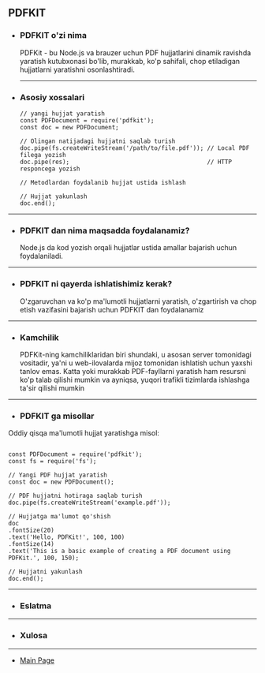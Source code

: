 ## PDFKIT

- ### **PDFKIT** o'zi nima

  PDFKit - bu Node.js va brauzer uchun PDF hujjatlarini dinamik ravishda yaratish kutubxonasi bo'lib, murakkab, ko'p sahifali, chop etiladigan hujjatlarni yaratishni osonlashtiradi.
  <hr>

- ### Asosiy xossalari

  ```
  // yangi hujjat yaratish
  const PDFDocument = require('pdfkit');
  const doc = new PDFDocument;

  // Olingan natijadagi hujjatni saqlab turish
  doc.pipe(fs.createWriteStream('/path/to/file.pdf')); // Local PDF filega yozish
  doc.pipe(res);                                       // HTTP responcega yozish

  // Metodlardan foydalanib hujjat ustida ishlash

  // Hujjat yakunlash
  doc.end();
  ```

<hr>

- ### **PDFKIT** dan nima maqsadda foydalanamiz?
  Node.js da kod yozish orqali hujjatlar ustida amallar bajarish uchun foydalaniladi.

<hr>

- ### **PDFKIT** ni qayerda ishlatishimiz kerak?
  O'zgaruvchan va ko'p ma'lumotli hujjatlarni yaratish, o'zgartirish va chop etish vazifasini bajarish uchun PDFKIT dan foydalanamiz

<hr>

- ### Kamchilik
  PDFKit-ning kamchiliklaridan biri shundaki, u asosan server tomonidagi vositadir, ya'ni u web-ilovalarda mijoz tomonidan ishlatish uchun yaxshi tanlov emas. Katta yoki murakkab PDF-fayllarni yaratish ham resursni ko'p talab qilishi mumkin va ayniqsa, yuqori trafikli tizimlarda ishlashga ta'sir qilishi mumkin

<hr>

- ### **PDFKIT** ga misollar

Oddiy qisqa ma'lumotli hujjat yaratishga misol:

```

const PDFDocument = require('pdfkit');
const fs = require('fs');

// Yangi PDF hujjat yaratish
const doc = new PDFDocument();

// PDF hujjatni hotiraga saqlab turish
doc.pipe(fs.createWriteStream('example.pdf'));

// Hujjatga ma'lumot qo'shish
doc
.fontSize(20)
.text('Hello, PDFKit!', 100, 100)
.fontSize(14)
.text('This is a basic example of creating a PDF document using PDFKit.', 100, 150);

// Hujjatni yakunlash
doc.end();

```

<hr>

- ### Eslatma

<hr>

- ### Xulosa

<hr>

- [Main Page](https://github.com/Al1yev/my-wiki/tree/main)
